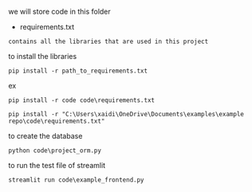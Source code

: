we will store code in this folder

- requirements.txt

`contains all the libraries that are used in this project`

to install the libraries

```
pip install -r path_to_requirements.txt
```
ex
```
pip install -r code code\requirements.txt
```

```
pip install -r "C:\Users\xaidi\OneDrive\Documents\examples\example repo\code\requirements.txt"

```
to create the database 
```
python code\project_orm.py
```

to run the test file of streamlit
```
streamlit run code\example_frontend.py
```